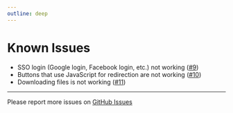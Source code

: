 ```yaml
---
outline: deep
---
```


# Known Issues

- SSO login (Google login, Facebook login, etc.) not working ([#9](https://github.com/EastSun5566/hackdesk/issues/9))
- Buttons that use JavaScript for redirection are not working ([#10](https://github.com/EastSun5566/hackdesk/issues/10))
- Downloading files is not working ([#11](https://github.com/EastSun5566/hackdesk/issues/11))

---

Please report more issues on [GitHub Issues](https://github.com/EastSun5566/hackdesk/issues)
